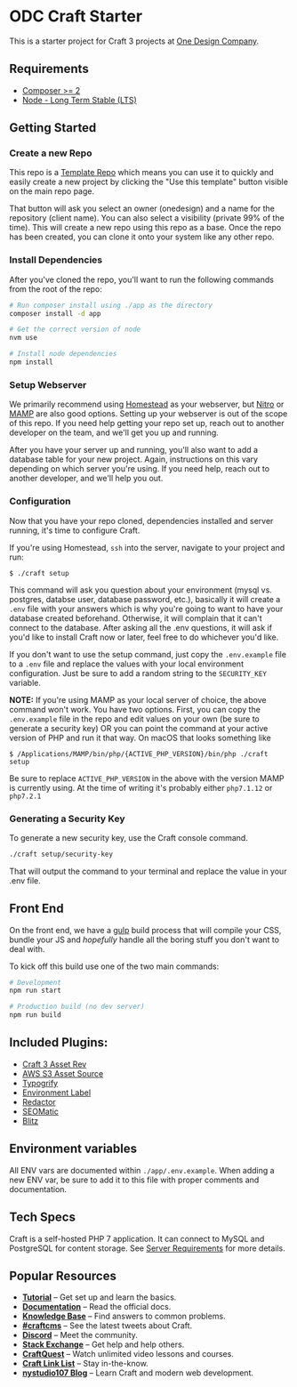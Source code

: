 # ODC Craft Starter

This is a starter project for Craft 3 projects at [One Design Company](https://onedesigncompany.com).

## Requirements
- [Composer >= 2](https://getcomposer.org)
- [Node - Long Term Stable (LTS)](https://nodejs.org/en/)

## Getting Started

### Create a new Repo
This repo is a [Template Repo](https://docs.github.com/en/github/creating-cloning-and-archiving-repositories/creating-a-repository-on-github/creating-a-repository-from-a-template#about-repository-templates) which means you can use it to quickly and easily create a new project by clicking the "Use this template" button visible on the main repo page. 

That button will ask you select an owner (onedesign) and a name for the repository (client name). You can also select a visibility (private 99% of the time). This will create a new repo using this repo as a base. Once the repo has been created, you can clone it onto your system like any other repo. 


### Install Dependencies
After you've cloned the repo, you'll want to run the following commands from the root of the repo:

```sh
# Run composer install using ./app as the directory
composer install -d app

# Get the correct version of node
nvm use

# Install node dependencies
npm install 
```

### Setup Webserver

We primarily recommend using [Homestead](https://laravel.com/docs/8.x/homestead) as your webserver, but [Nitro](https://getnitro.sh/) or [MAMP](https://www.mamp.info/en/mamp-pro/mac/) are also good options. Setting up your webserver is out of the scope of this repo. If you need help getting your repo set up, reach out to another developer on the team, and we'll get you up and running. 

After you have your server up and running, you'll also want to add a database table for your new project. Again, instructions on this vary depending on which server you're using. If you need help, reach out to another developer, and we'll help you out. 

### Configuration
Now that you have your repo cloned, dependencies installed and server running, it's time to configure Craft. 

If you're using Homestead, `ssh` into the server, navigate to your project and run:
```
$ ./craft setup
```

This command will ask you question about your environment (mysql vs. postgres, databse user, database password, etc.), basically it will create a `.env` file with your answers which is why you're going to want to have your database created beforehand. Otherwise, it will complain that it can't connect to the database. After asking all the .env questions, it will ask if you'd like to install Craft now or later, feel free to do whichever you'd like.

If you don't want to use the setup command, just copy the `.env.example` file to a `.env` file and replace the values with your local environment configuration. Just be sure to add a random string to the `SECURITY_KEY` variable.

**NOTE:**
If you're using MAMP as your local server of choice, the above command won't work. You have two options. First, you can copy the `.env.example` file in the repo and edit values on your own (be sure to generate a security key) OR you can point the command at your active version of PHP and run it that way. On macOS that looks something like
```
$ /Applications/MAMP/bin/php/{ACTIVE_PHP_VERSION}/bin/php ./craft setup
```
Be sure to replace `ACTIVE_PHP_VERSION` in the above with the version MAMP is currently using. At the time of writing it's probably either `php7.1.12` or `php7.2.1`

### Generating a Security Key
To generate a new security key, use the Craft console command.
```sh
./craft setup/security-key
```
That will output the command to your terminal and replace the value in your .env file. 

## Front End
On the front end, we have a [gulp](https://gulpjs.com/) build process that will compile your CSS, bundle your JS and _hopefully_ handle all the boring stuff you don't want to deal with.

To kick off this build use one of the two main commands:
```sh
# Development
npm run start

# Production build (no dev server)
npm run build
```

## Included Plugins:
- [Craft 3 Asset Rev](https://github.com/clubstudioltd/craft3-asset-rev)
- [AWS S3 Asset Source](https://github.com/craftcms/aws-s3)
- [Typogrify](https://github.com/nystudio107/craft-typogrify)
- [Environment Label](https://github.com/TopShelfCraft/Environment-Label)
- [Redactor](https://plugins.craftcms.com/redactor)
- [SEOMatic](https://plugins.craftcms.com/seomatic)
- [Blitz](https://plugins.craftcms.com/blitz)

## Environment variables

All ENV vars are documented within `./app/.env.example`. When adding a new ENV var, be sure to add it to this file with proper comments and documentation.

## Tech Specs

Craft is a self-hosted PHP 7 application. It can connect to MySQL and PostgreSQL for content storage. See [Server Requirements](https://craftcms.com/docs/3.x/requirements.html) for more details.

## Popular Resources

- **[Tutorial](https://craftcms.com/docs/getting-started-tutorial/)** – Get set up and learn the basics.
- **[Documentation](https://craftcms.com/docs/)** – Read the official docs.
- **[Knowledge Base](https://craftcms.com/knowledge-base)** – Find answers to common problems.
- **[#craftcms](https://twitter.com/hashtag/craftcms)** – See the latest tweets about Craft.
- **[Discord](https://craftcms.com/discord)** – Meet the community.
- **[Stack Exchange](http://craftcms.stackexchange.com/)** – Get help and help others.
- **[CraftQuest](https://craftquest.io/)** – Watch unlimited video lessons and courses.
- **[Craft Link List](http://craftlinklist.com/)** – Stay in-the-know.
- **[nystudio107 Blog](https://nystudio107.com/blog)** – Learn Craft and modern web development.
